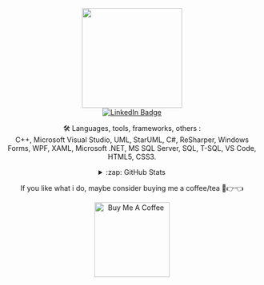 <div id="header" align="center">
  <img src="https://media.giphy.com/media/gjrYDwbjnK8x36xZIO/giphy.gif" width="200"/>
  <div id="badges">
  <a href="https://linkedin.com/in/blazhkevych">
    <img src="https://img.shields.io/badge/LinkedIn-blue?style=for-the-badge&logo=linkedin&logoColor=white" alt="LinkedIn Badge"/>
  </a>
</div>

:hammer_and_wrench: Languages, tools, frameworks, others : \
C++, Microsoft Visual Studio, UML, StarUML, C#, ReSharper, Windows Forms, WPF, XAML, Microsoft .NET, MS SQL Server, SQL, T-SQL, VS Code, HTML5, CSS3.

<details>
  
  <summary>:zap: GitHub Stats</summary>
  <img align="left" alt="blazhkevych`s GitHub Stats" src="https://github-readme-stats.blazhkevych.vercel.app/api?username=blazhkevych&show_icons=true&hide_border=true" />
    
</details>


If you like what i do, maybe consider buying me a coffee/tea 🥺👉👈
  
<a href="https://www.buymeacoffee.com/blazhkevych" target="_blank"><img src="https://cdn.buymeacoffee.com/buttons/v2/default-red.png" alt="Buy Me A Coffee" width="150" ></a>
